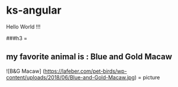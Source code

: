 # ks-angular
Hello World !!!

###h3 = <h2>my favorite animal is :  Blue and Gold Macaw</h2>
![B&G Macaw] (https://lafeber.com/pet-birds/wp-content/uploads/2018/06/Blue-and-Gold-Macaw.jpg) = picture
